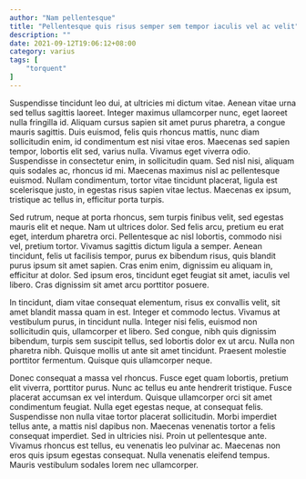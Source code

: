 ```yaml
---
author: "Nam pellentesque"
title: "Pellentesque quis risus semper sem tempor iaculis vel ac velit"
description: ""
date: 2021-09-12T19:06:12+08:00
category: varius
tags: [
    "torquent"
]
---
```

Suspendisse tincidunt leo dui, at ultricies mi dictum vitae. Aenean vitae urna sed tellus sagittis laoreet. Integer maximus ullamcorper nunc, eget laoreet nulla fringilla id. Aliquam cursus sapien sit amet purus pharetra, a congue mauris sagittis.<!--more--> Duis euismod, felis quis rhoncus mattis, nunc diam sollicitudin enim, id condimentum est nisi vitae eros. Maecenas sed sapien tempor, lobortis elit sed, varius nulla. Vivamus eget viverra odio. Suspendisse in consectetur enim, in sollicitudin quam. Sed nisl nisi, aliquam quis sodales ac, rhoncus id mi. Maecenas maximus nisl ac pellentesque euismod. Nullam condimentum, tortor vitae tincidunt placerat, ligula est scelerisque justo, in egestas risus sapien vitae lectus. Maecenas ex ipsum, tristique ac tellus in, efficitur porta turpis.

Sed rutrum, neque at porta rhoncus, sem turpis finibus velit, sed egestas mauris elit et neque. Nam ut ultrices dolor. Sed felis arcu, pretium eu erat eget, interdum pharetra orci. Pellentesque ac nisl lobortis, commodo nisi vel, pretium tortor. Vivamus sagittis dictum ligula a semper. Aenean tincidunt, felis ut facilisis tempor, purus ex bibendum risus, quis blandit purus ipsum sit amet sapien. Cras enim enim, dignissim eu aliquam in, efficitur at dolor. Sed ipsum eros, tincidunt eget feugiat sit amet, iaculis vel libero. Cras dignissim sit amet arcu porttitor posuere.

In tincidunt, diam vitae consequat elementum, risus ex convallis velit, sit amet blandit massa quam in est. Integer et commodo lectus. Vivamus at vestibulum purus, in tincidunt nulla. Integer nisi felis, euismod non sollicitudin quis, ullamcorper et libero. Sed congue, nibh quis dignissim bibendum, turpis sem suscipit tellus, sed lobortis dolor ex ut arcu. Nulla non pharetra nibh. Quisque mollis ut ante sit amet tincidunt. Praesent molestie porttitor fermentum. Quisque quis ullamcorper neque.

Donec consequat a massa vel rhoncus. Fusce eget quam lobortis, pretium elit viverra, porttitor purus. Nunc ac tellus eu ante hendrerit tristique. Fusce placerat accumsan ex vel interdum. Quisque ullamcorper orci sit amet condimentum feugiat. Nulla eget egestas neque, at consequat felis. Suspendisse non nulla vitae tortor placerat sollicitudin. Morbi imperdiet tellus ante, a mattis nisl dapibus non. Maecenas venenatis tortor a felis consequat imperdiet. Sed in ultricies nisi. Proin ut pellentesque ante. Vivamus rhoncus est tellus, eu venenatis leo pulvinar ac. Maecenas non eros quis ipsum egestas consequat. Nulla venenatis eleifend tempus. Mauris vestibulum sodales lorem nec ullamcorper.